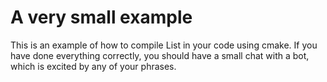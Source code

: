 # A very small example

This is an example of how to compile List in your code using cmake. If you have done everything correctly, you should have a small chat with a bot, which is excited by any of your phrases.